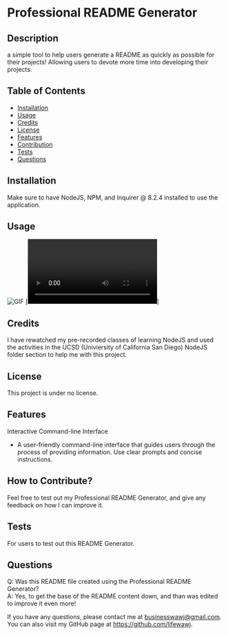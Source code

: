 # Professional README Generator

  ## Description
  a simple tool to help users generate a README as quickly as possible for their projects! Allowing users to devote more time into developing their projects.

  ## Table of Contents
  - [Installation](#installation)
  - [Usage](#usage)
  - [Credits](#credits)
  - [License](#license)
  - [Features](#features)
  - [Contribution](#contribution)
  - [Tests](#tests)
  - [Questions](#questions)

  ## Installation
  Make sure to have NodeJS, NPM, and Inquirer @ 8.2.4 installed to use the application.

  ## Usage
  ![GIF](assets/README_generator_tutorial.gif)
  [![Click here to Download Tutorial Video](./assets/README_generator_tutorial.mp4)]


  ## Credits
  I have rewatched my pre-recorded classes of learning NodeJS and used the activities in the UCSD (Univiersity of California San Diego) NodeJS folder section to help me with this project.

  ## License
  This project is under no license.

  ## Features
  Interactive Command-line Interface
  - A user-friendly command-line interface that guides users through the process of providing information. Use clear prompts and concise instructions.

  ## How to Contribute?
  Feel free to test out my Professional README Generator, and give any feedback on how I can improve it.

  ## Tests
  For users to test out this README Generator.

  ## Questions
  Q: Was this README file created using the Professional README Generator? <br>
  A: Yes, to get the base of the README content down, and than was edited to improve it even more!

  If you have any questions, please contact me at businesswawj@gmail.com.
  You can also visit my GitHub page at https://github.com/lifewawj.
  
